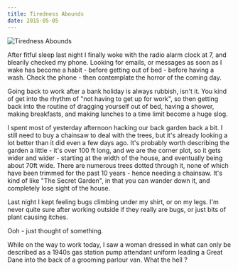 ```yaml
---
title: Tiredness Abounds
date: 2015-05-05
---
```


![Tiredness Abounds](https://source.unsplash.com/2aFp6EWWs58/1600x900)

After fitful sleep last night I finally woke with the radio alarm clock at 7, and blearily checked my phone. Looking for emails, or messages as soon as I wake has become a habit - before getting out of bed - before having a wash. Check the phone - then contemplate the horror of the coming day.

Going back to work after a bank holiday is always rubbish, isn't it. You kind of get into the rhythm of "not having to get up for work", so then getting back into the routine of dragging yourself out of bed, having a shower, making breakfasts, and making lunches to a time limit become a huge slog.

I spent most of yesterday afternoon hacking our back garden back a bit. I still need to buy a chainsaw to deal with the trees, but it's already looking a lot better than it did even a few days ago. It's probably worth describing the garden a little - it's over 100 ft long, and we are the corner plot, so it gets wider and wider - starting at the width of the house, and eventually being about 70ft wide. There are numerous trees dotted through it, none of which have been trimmed for the past 10 years - hence needing a chainsaw. It's kind of like "The Secret Garden", in that you can wander down it, and completely lose sight of the house.

Last night I kept feeling bugs climbing under my shirt, or on my legs. I'm never quite sure after working outside if they really are bugs, or just bits of plant causing itches.

Ooh - just thought of something.

While on the way to work today, I saw a woman dressed in what can only be described as a 1940s gas station pump attendant uniform leading a Great Dane into the back of a grooming parlour van. What the hell ?